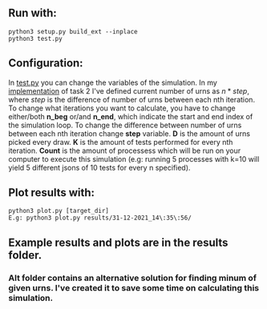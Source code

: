 ## Run with:

```
python3 setup.py build_ext --inplace
python3 test.py
```

## Configuration:

In [test.py](test.py) you can change the variables of the simulation.
In my [implementation](sim_core.py) of task 2 I've defined current number of urns as 
$n * step$, where $step$ is the difference of number of urns between each nth iteration.
To change what iterations you want to calculate, you have to change either/both **n_beg** or/and **n_end**, which indicate the start and end index of the simulation loop.
To change the difference between number of urns between each nth iteration change **step** variable.
**D** is the amount of urns picked every draw.
**K** is the amount of tests performed for every nth iteration.
**Count** is the amount of processess which will be run on your computer to execute this simulation (e.g: running 5 processes with k=10 will yield 5 different jsons of 10 tests for every n specified).

## Plot results with:

```
python3 plot.py [target_dir]
E.g: python3 plot.py results/31-12-2021_14\:35\:56/
```

## Example results and plots are in the results folder.

### Alt folder contains an alternative solution for finding minum of given urns. I've created it to save some time on calculating this simulation.